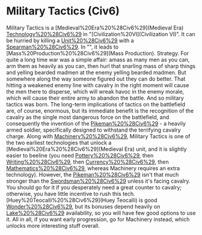 # Military Tactics (Civ6)

Military Tactics is a [Medieval%20Era%20%28Civ6%29](Medieval Era) [Technology%20%28Civ6%29](technology) in "[Civilization%20VI](Civilization VI)". It can be hurried by killing a [Unit%20%28Civ6%29](unit) with a [Spearman%20%28Civ6%29](Spearman).
In "", it leads to [Mass%20Production%20%28Civ6%29](Mass Production).
Strategy.
For quite a long time war was a simple affair: amass as many men as you can, arm them as heavily as you can, then hurl that snarling mass of sharp things and yelling bearded madmen at the enemy yelling bearded madmen.
But somewhere along the way someone figured out they can do better. That hitting a weakened enemy line with cavalry in the right moment will cause the men there to disperse, which will wreak havoc in the enemy morale, which will cause their entire army to abandon the battle. And so military tactics was born.
The long-term implications of tactics on the battlefield are, of course, enormous, but its immediate benefit is the recognition of the cavalry as the single most dangerous force on the battlefield, and consequently the invention of the [Pikeman%20%28Civ6%29](Pikeman) - a heavily armed soldier, specifically designed to withstand the terrifying cavalry charge.
Along with [Machinery%20%28Civ6%29](Machinery), Military Tactics is one of the two earliest technologies that unlock a [Medieval%20Era%20%28Civ6%29](Medieval Era) unit, and it is slightly easier to beeline (you need [Pottery%20%28Civ6%29](Pottery), then [Writing%20%28Civ6%29](Writing), then [Currency%20%28Civ6%29](Currency), then [Mathematics%20%28Civ6%29](Mathematics), whereas Machinery requires an extra technology). However, the [Pikeman%20%28Civ6%29](Pikeman) isn't that much stronger than the [Swordsman%20%28Civ6%29](Swordsman) unless it's facing cavalry. You should go for it if you desperately need a great counter to cavalry; otherwise, you have little incentive to rush this tech. [Huey%20Teocalli%20%28Civ6%29](Huey Teocalli) is good [Wonder%20%28Civ6%29](wonder), but its bonuses depend heavily on [Lake%20%28Civ6%29](Lake) availability, so you will have few good options to use it.
All in all, if you want early progression, go for Machinery instead, which unlocks more interesting stuff overall.